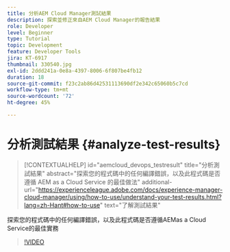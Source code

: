 ```yaml
---
title: 分析AEM Cloud Manager測試結果
description: 探索並修正來自AEM Cloud Manager的報告結果
role: Developer
level: Beginner
type: Tutorial
topic: Development
feature: Developer Tools
jira: KT-6917
thumbnail: 330540.jpg
exl-id: 2ddd241a-0e8a-4397-8006-6f807be4fb12
duration: 18
source-git-commit: f23c2ab86d42531113690df2e342c65060b5c7cd
workflow-type: tm+mt
source-wordcount: '72'
ht-degree: 45%

---
```


# 分析測試結果 {#analyze-test-results}

>[!CONTEXTUALHELP]
>id="aemcloud_devops_testresult"
>title="分析測試結果"
>abstract="探索您的程式碼中的任何編譯錯誤，以及此程式碼是否遵循 AEM as a Cloud Service 的最佳做法"
>additional-url="https://experienceleague.adobe.com/docs/experience-manager-cloud-manager/using/how-to-use/understand-your-test-results.html?lang=zh-Hant#how-to-use" text="了解測試結果"

探索您的程式碼中的任何編譯錯誤，以及此程式碼是否遵循AEMas a Cloud Service的最佳實務

>[!VIDEO](https://video.tv.adobe.com/v/330540?quality=12&learn=on)
